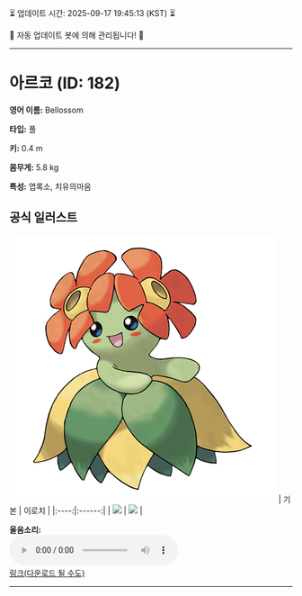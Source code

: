
⏳ 업데이트 시간: 2025-09-17 19:45:13 (KST) ⏳

🤖 자동 업데이트 봇에 의해 관리됩니다! 🤖

---

# 아르코 (ID: 182)
**영어 이름:** Bellossom

**타입:** 풀

**키:** 0.4 m

**몸무게:** 5.8 kg

**특성:** 엽록소, 치유의마음

## 공식 일러스트
![](https://raw.githubusercontent.com/PokeAPI/sprites/master/sprites/pokemon/other/official-artwork/182.png)
| 기본 | 이로치 |
|:----:|:------:|
| <img src="http://play.pokemonshowdown.com/sprites/ani/bellossom.gif" width="200"> | <img src="http://play.pokemonshowdown.com/sprites/ani-shiny/bellossom.gif" width="200"> |

**울음소리:**<br><audio controls src="https://raw.githubusercontent.com/PokeAPI/cries/main/cries/pokemon/latest/182.ogg"></audio><br> [링크(다운로드 될 수도)](https://raw.githubusercontent.com/PokeAPI/cries/main/cries/pokemon/latest/182.ogg)


---
